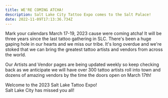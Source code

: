 ```yaml
---
title: WE'RE COMING ATCHA!
description: Salt Lake City Tattoo Expo comes to the Salt Palace!
date: 2022-11-09T17:13:36.734Z
---
```

M﻿ark your calendars March 17-19, 2023 cause were coming atcha! It will be three years since the last tattoo gathering in SLC. There's been a huge gaping hole in our hearts and we miss our tribe. It's long overdue and we're stoked that we can bring the greatest tattoo artists and vendors from across the world.

O﻿ur Artists and Vendor pages are being updated weekly so keep checking back as we anticipate we will have over 300 tattoo artists roll into town and dozens of amazing vendors by the time the doors open on March 17th!

Welcome to the 2023 Salt Lake Tattoo Expo!\
Salt Lake City has missed you all!